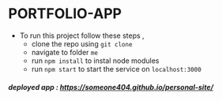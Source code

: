# PORTFOLIO-APP 
- To run this project follow these steps , 
  - clone the repo using `git clone`
  - navigate to folder `me`
  - run `npm install` to instal node modules
  - run `npm start` to start the service on `localhost:3000`
    
##### deployed app : https://someone404.github.io/personal-site/
